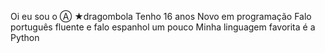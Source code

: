 Oi eu sou o Ⓐ ★dragombola
Tenho 16 anos 
Novo em programação
Falo português  fluente  e  falo espanhol um pouco
Minha linguagem favorita é a Python 

